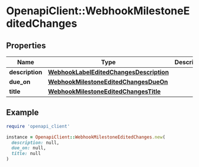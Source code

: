 # OpenapiClient::WebhookMilestoneEditedChanges

## Properties

| Name | Type | Description | Notes |
| ---- | ---- | ----------- | ----- |
| **description** | [**WebhookLabelEditedChangesDescription**](WebhookLabelEditedChangesDescription.md) |  | [optional] |
| **due_on** | [**WebhookMilestoneEditedChangesDueOn**](WebhookMilestoneEditedChangesDueOn.md) |  | [optional] |
| **title** | [**WebhookMilestoneEditedChangesTitle**](WebhookMilestoneEditedChangesTitle.md) |  | [optional] |

## Example

```ruby
require 'openapi_client'

instance = OpenapiClient::WebhookMilestoneEditedChanges.new(
  description: null,
  due_on: null,
  title: null
)
```

